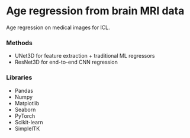 # Age regression from brain MRI data

Age regression on medical images for ICL.

### Methods
- UNet3D for feature extraction + traditional ML regressors
- ResNet3D for end-to-end CNN regression

### Libraries
- Pandas
- Numpy
- Matplotlib
- Seaborn
- PyTorch
- Scikit-learn
- SimpleITK

